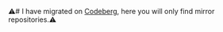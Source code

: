 ⚠️# I have migrated on [Codeberg](https://codeberg.org/skynet2982), here you will only find mirror repositories.⚠️

